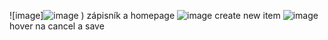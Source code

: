 
![image]![image](https://github.com/Kapralc/todo_list/assets/126669640/6d9d0e38-b739-42b9-9856-aaac2e78a2f4)
) zápisník a homepage
![image](https://github.com/Kapralc/todo_list/assets/126669640/41741632-bf4d-4554-9b99-ac3a60c01b2f) create new item
![image](https://github.com/Kapralc/todo_list/assets/126669640/5788cc62-a500-4810-92a4-27fa7608637b) hover na cancel a save







